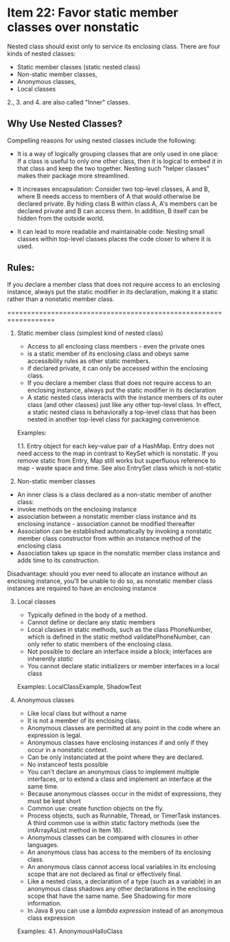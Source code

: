 Item 22: Favor static member classes over nonstatic
=======================================================

Nested class should exist only to service its enclosing class. There are four kinds of nested classes:

* Static member classes (static nested class) 
* Non-static member classes,
* Anonymous classes,
* Local classes

2., 3. and 4. are also called "Inner" classes.


## Why Use Nested Classes?

Compelling reasons for using nested classes include the following:

* It is a way of logically grouping classes that are only used in one place: 
  If a class is useful to only one other class, then it is logical to embed it in that class and keep the two together. 
  Nesting such "helper classes" makes their package more streamlined.

* It increases encapsulation: Consider two top-level classes, A and B, where B needs access to members of A that would 
  otherwise be declared private. 
  By hiding class B within class A, A's members can be declared private and B can access them. 
  In addition, B itself can be hidden from the outside world.

* It can lead to more readable and maintainable code: Nesting small classes within top-level classes places the code closer 
  to where it is used.


## Rules: ## 
If you declare a member class that does not require access to an enclosing instance, always put the static modifier in its 
declaration, making it a static
rather than a nonstatic member class.


==================================================================

1. Static member class (simplest kind of nested class)
   * Access to all enclosing class members - even the private ones
   * is a static member of its enclosing class and obeys same accessibility rules as other static members.
   * if declared private, it can only be accessed within the enclosing class.
   * If you declare a member class that does not require access to an enclosing instance, always put the static modifier 
     in its declaration
   * A static nested class interacts with the instance members of its outer class (and other classes) just like any other 
     top-level class. 
     In effect, a static nested class is behaviorally a top-level class that has been nested in another top-level class for 
     packaging convenience. 
   
   Examples:

   1.1. Entry object for each key-value pair of a HashMap. Entry does not need access to the map in contrast to KeySet which is nonstatic. 
        If you remove static from Entry, Map still works but superfluous reference to map - waste space and time. 
        See also EntrySet class which is not-static


1.   Non-static member classes
   * An inner class is a class declared as a non-static member of another class:
   * invoke methods on the enclosing instance
   * association between a nonstatic member class instance and its enclosing instance - association cannot be modified 
     thereafter
   * Association can be established automatically by invoking a nonstatic member class constructor from within an instance 
     method of the enclosing class
   * Association takes up space in the nonstatic member class instance and adds time to its construction.


   Disadvantage:
   should you ever need to allocate an instance without an enclosing instance, you'll be unable to do so, 
   as nonstatic member class instances are required to have an enclosing instance


3. Local classes
   * Typically defined in the body of a method.
   * Cannot define or declare any static members
   * Local classes in static methods, such as the class PhoneNumber, which is defined in the static method 
     validatePhoneNumber, 
     can only refer to static members of the enclosing class.
   * Not possible to declare an interface inside a block; interfaces are inherently *static*
   * You cannot declare static initializers or member interfaces in a local class

  
   Examples: LocalClassExample, ShadowTest   


4. Anonymous classes
   * Like local class but without a name 
   * It is not a member of its enclosing class.
   * Anonymous classes are permitted at any point in the code where an expression is legal. 
   * Anonymous classes have enclosing instances if and only if they occur in a nonstatic context.
   * Can be only instanciated at the point where they are declared.
   * No instanceof tests possible
   * You can't declare an anonymous class to implement multiple interfaces, or to extend a class and implement an interface at the same time.
   * Because anonymous classes occur in the midst of expressions, they must be kept short 
   * Common use: create function objects on the fly.
   * Process objects, such as Runnable, Thread, or TimerTask instances. A third common use is within static factory methods (see the intArrayAsList method in Item 18).
   * Anonymous classes can be compared with closures in other languages.
   * An anonymous class has access to the members of its enclosing class.
   * An anonymous class cannot access local variables in its enclosing scope that are not declared as final or effectively 
     final.
   * Like a nested class, a declaration of a type (such as a variable) in an anonymous class shadows any other declarations 
     in the enclosing scope that have the same name. See Shadowing for more information.
   * In Java 8 you can use a *lambda expression* instead of an anonymous class expression
   
   Examples:
   4.1. AnonymousHalloClass

